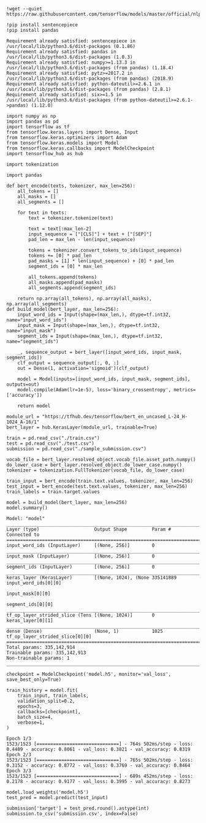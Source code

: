 ```
!wget --quiet https://raw.githubusercontent.com/tensorflow/models/master/official/nlp/bert/tokenization.py
```


```
!pip install sentencepiece
!pip install pandas
```

    Requirement already satisfied: sentencepiece in /usr/local/lib/python3.6/dist-packages (0.1.86)
    Requirement already satisfied: pandas in /usr/local/lib/python3.6/dist-packages (1.0.3)
    Requirement already satisfied: numpy>=1.13.3 in /usr/local/lib/python3.6/dist-packages (from pandas) (1.18.4)
    Requirement already satisfied: pytz>=2017.2 in /usr/local/lib/python3.6/dist-packages (from pandas) (2018.9)
    Requirement already satisfied: python-dateutil>=2.6.1 in /usr/local/lib/python3.6/dist-packages (from pandas) (2.8.1)
    Requirement already satisfied: six>=1.5 in /usr/local/lib/python3.6/dist-packages (from python-dateutil>=2.6.1->pandas) (1.12.0)



```
import numpy as np
import pandas as pd
import tensorflow as tf
from tensorflow.keras.layers import Dense, Input
from tensorflow.keras.optimizers import Adam
from tensorflow.keras.models import Model
from tensorflow.keras.callbacks import ModelCheckpoint
import tensorflow_hub as hub

import tokenization

```


```
import pandas
```


```
def bert_encode(texts, tokenizer, max_len=256):
    all_tokens = []
    all_masks = []
    all_segments = []
    
    for text in texts:
        text = tokenizer.tokenize(text)
            
        text = text[:max_len-2]
        input_sequence = ["[CLS]"] + text + ["[SEP]"]
        pad_len = max_len - len(input_sequence)
        
        tokens = tokenizer.convert_tokens_to_ids(input_sequence)
        tokens += [0] * pad_len
        pad_masks = [1] * len(input_sequence) + [0] * pad_len
        segment_ids = [0] * max_len
        
        all_tokens.append(tokens)
        all_masks.append(pad_masks)
        all_segments.append(segment_ids)
    
    return np.array(all_tokens), np.array(all_masks), np.array(all_segments)
def build_model(bert_layer, max_len=256):
    input_word_ids = Input(shape=(max_len,), dtype=tf.int32, name="input_word_ids")
    input_mask = Input(shape=(max_len,), dtype=tf.int32, name="input_mask")
    segment_ids = Input(shape=(max_len,), dtype=tf.int32, name="segment_ids")

    _, sequence_output = bert_layer([input_word_ids, input_mask, segment_ids])
    clf_output = sequence_output[:, 0, :]
    out = Dense(1, activation='sigmoid')(clf_output)
    
    model = Model(inputs=[input_word_ids, input_mask, segment_ids], outputs=out)
    model.compile(Adam(lr=1e-5), loss='binary_crossentropy', metrics=['accuracy'])
    
    return model

```


```
module_url = "https://tfhub.dev/tensorflow/bert_en_uncased_L-24_H-1024_A-16/1"
bert_layer = hub.KerasLayer(module_url, trainable=True)
```


```
train = pd.read_csv("./train.csv")
test = pd.read_csv("./test.csv")
submission = pd.read_csv("./sample_submission.csv")
```


```
vocab_file = bert_layer.resolved_object.vocab_file.asset_path.numpy()
do_lower_case = bert_layer.resolved_object.do_lower_case.numpy()
tokenizer = tokenization.FullTokenizer(vocab_file, do_lower_case)
```


```
train_input = bert_encode(train.text.values, tokenizer, max_len=256)
test_input = bert_encode(test.text.values, tokenizer, max_len=256)
train_labels = train.target.values
```


```
model = build_model(bert_layer, max_len=256)
model.summary()
```

    Model: "model"
    __________________________________________________________________________________________________
    Layer (type)                    Output Shape         Param #     Connected to                     
    ==================================================================================================
    input_word_ids (InputLayer)     [(None, 256)]        0                                            
    __________________________________________________________________________________________________
    input_mask (InputLayer)         [(None, 256)]        0                                            
    __________________________________________________________________________________________________
    segment_ids (InputLayer)        [(None, 256)]        0                                            
    __________________________________________________________________________________________________
    keras_layer (KerasLayer)        [(None, 1024), (None 335141889   input_word_ids[0][0]             
                                                                     input_mask[0][0]                 
                                                                     segment_ids[0][0]                
    __________________________________________________________________________________________________
    tf_op_layer_strided_slice (Tens [(None, 1024)]       0           keras_layer[0][1]                
    __________________________________________________________________________________________________
    dense (Dense)                   (None, 1)            1025        tf_op_layer_strided_slice[0][0]  
    ==================================================================================================
    Total params: 335,142,914
    Trainable params: 335,142,913
    Non-trainable params: 1
    __________________________________________________________________________________________________



```
checkpoint = ModelCheckpoint('model.h5', monitor='val_loss', save_best_only=True)

train_history = model.fit(
    train_input, train_labels,
    validation_split=0.2,
    epochs=3,
    callbacks=[checkpoint],
    batch_size=4,
    verbose=1,
)
```

    Epoch 1/3
    1523/1523 [==============================] - 764s 502ms/step - loss: 0.4409 - accuracy: 0.8061 - val_loss: 0.3821 - val_accuracy: 0.8319
    Epoch 2/3
    1523/1523 [==============================] - 765s 502ms/step - loss: 0.3152 - accuracy: 0.8772 - val_loss: 0.3769 - val_accuracy: 0.8464
    Epoch 3/3
    1523/1523 [==============================] - 689s 452ms/step - loss: 0.2178 - accuracy: 0.9177 - val_loss: 0.3995 - val_accuracy: 0.8273



```
model.load_weights('model.h5')
test_pred = model.predict(test_input)
```


```
submission['target'] = test_pred.round().astype(int)
submission.to_csv('submission.csv', index=False)
```


```

```


```

```


```

```

